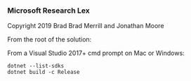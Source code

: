 ### Microsoft Research Lex

Copyright 2019 Brad Brad Merrill and Jonathan Moore

From the root of the solution:

From a Visual Studio 2017+ cmd prompt on Mac or Windows:

```
dotnet --list-sdks
dotnet build -c Release